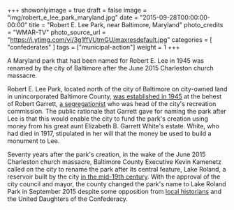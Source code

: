 +++
showonlyimage = true
draft = false
image = "img/robert_e_lee_park_maryland.jpg"
date = "2015-09-28T00:00:00-00:00"
title = "Robert E. Lee Park, near Baltimore, Maryland"
photo_credits = "WMAR-TV"
photo_source_url = "https://i.ytimg.com/vi/3g1ffVUtmGU/maxresdefault.jpg"
categories = [ "confederates" ]
tags = ["municipal-action"]
weight = 1
+++

A Maryland park that had been named for Robert E. Lee in 1945 was renamed by the city of Baltimore after the June 2015 Charleston church massacre.

<!--more-->

Robert E. Lee Park, located north of the city of Baltimore on city-owned land in unincorporated Baltimore County, [was established in 1945](https://www.baltimoresun.com./maryland/baltimore-city/bs-md-robert-e-lee-park-20150717-story.html) at the behest of Robert Garrett, [a segregationist](https://www.baltimoresun.com./citypaper/bcpnews-the-mail-7-1-15-20150701-story.html) who was head of the city's recreation commission. The public rationale that Garrett gave for naming the park after Lee is that this would enable the city to fund the park's creation using money from his great aunt Elizabeth B. Garrett White's estate. White, who had died in 1917, stipulated in her will that the money be used to build a monument to Lee.

Seventy years after the park's creation, in the wake of the June 2015 Charleston church massacre, Baltimore County Executive Kevin Kamenetz called on the city to rename the park after its central feature, Lake Roland, a reservoir built by the city [in the mid-19th century](https://www.baltimoresun.com./news/bs-xpm-2008-11-23-0811190061-story.html). With the approval of the city council and mayor, the county changed the park's name to Lake Roland Park in September 2015 despite some opposition from [local historians](https://www.youtube.com/watch?v=3g1ffVUtmGU) and the United Daughters of the Confederacy.
